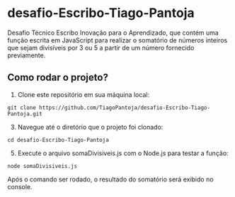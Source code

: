 # desafio-Escribo-Tiago-Pantoja
Desafio Técnico Escribo Inovação para o Aprendizado, que contém uma função escrita em JavaScript para realizar o somatório de números inteiros que sejam divisíveis por 3 ou 5 a partir de um número fornecido previamente.

## Como rodar o projeto?
1. Clone este repositório em sua máquina local:
   
```git clone https://github.com/TiagoPantoja/desafio-Escribo-Tiago-Pantoja.git```


3. Navegue até o diretório que o projeto foi clonado:

   
```cd desafio-Escribo-Tiago-Pantoja```


5. Execute o arquivo somaDivisiveis.js com o Node.js para testar a função:


```node somaDivisiveis.js```


Após o comando ser rodado, o resultado do somatório será exibido no console.
